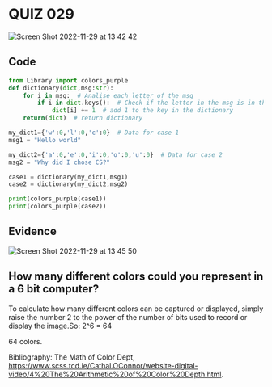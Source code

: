 # QUIZ 029
![Screen Shot 2022-11-29 at 13 42 42](https://user-images.githubusercontent.com/111819437/204440711-1d10bead-4d52-41a2-b74c-8837848c0b86.png)

## Code
```.py
from Library import colors_purple
def dictionary(dict,msg:str):
    for i in msg:  # Analise each letter of the msg
        if i in dict.keys():  # Check if the letter in the msg is in the key
            dict[i] += 1  # add 1 to the key in the dictionary
    return(dict)  # return dictionary

my_dict1={'w':0,'l':0,'c':0}  # Data for case 1
msg1 = "Hello world"

my_dict2={'a':0,'e':0,'i':0,'o':0,'u':0}  # Data for case 2
msg2 = "Why did I chose CS?"

case1 = dictionary(my_dict1,msg1)
case2 = dictionary(my_dict2,msg2)

print(colors_purple(case1))
print(colors_purple(case2))
```

## Evidence

![Screen Shot 2022-11-29 at 13 45 50](https://user-images.githubusercontent.com/111819437/204441142-4f8662c1-820d-4e90-b477-b2a659f9203f.png)

## How many different colors could you represent in a 6 bit computer?

To calculate how many different colors can be captured or displayed, simply raise the number 2 to the power of the number of bits used to record or display the image.So:
2^6 = 64

64 colors.


Bibliography:
The Math of Color Dept, https://www.scss.tcd.ie/Cathal.OConnor/website-digital-video/4%20The%20Arithmetic%20of%20Color%20Depth.html. 
